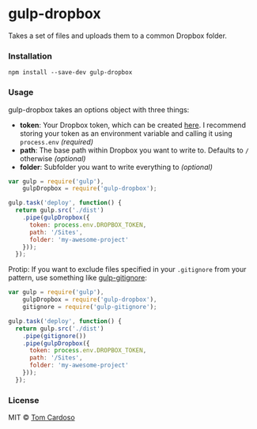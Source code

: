 # gulp-dropbox

Takes a set of files and uploads them to a common Dropbox folder.

### Installation

`npm install --save-dev gulp-dropbox`

### Usage

gulp-dropbox takes an options object with three things:

* **token**: Your Dropbox token, which can be created [here](https://www.dropbox.com/developers/apps). I recommend storing your token as an environment variable and calling it using `process.env` *(required)*
* **path**: The base path within Dropbox you want to write to. Defaults to `/` otherwise *(optional)*
* **folder**: Subfolder you want to write everything to *(optional)*

```js
var gulp = require('gulp'),
    gulpDropbox = require('gulp-dropbox');

gulp.task('deploy', function() {
  return gulp.src('./dist')
    .pipe(gulpDropbox({
      token: process.env.DROPBOX_TOKEN,
      path: '/Sites',
      folder: 'my-awesome-project'
    }));
  });
```

Protip: If you want to exclude files specified in your `.gitignore` from your pattern, use something like [gulp-gitignore](https://www.npmjs.com/package/gulp-gitignore):

```js
var gulp = require('gulp'),
    gulpDropbox = require('gulp-dropbox'),
    gitignore = require('gulp-gitignore');

gulp.task('deploy', function() {
  return gulp.src('./dist')
    .pipe(gitignore())
    .pipe(gulpDropbox({
      token: process.env.DROPBOX_TOKEN,
      path: '/Sites',
      folder: 'my-awesome-project'
    }));
  });
```

### License

MIT © [Tom Cardoso](tomcardoso.com)
